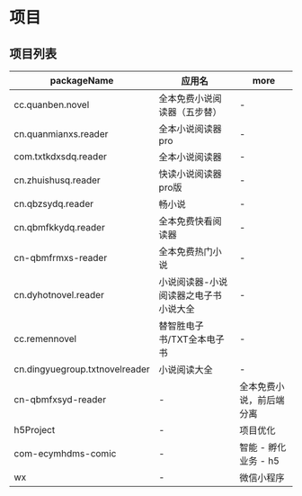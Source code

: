 # 项目

## 项目列表

| packageName                    | 应用名                                | more                     |
| ------------------------------ | ------------------------------------- | ------------------------ |
| cc.quanben.novel               | 全本免费小说阅读器（五步替）          | -                        |
| cn.quanmianxs.reader           | 全本小说阅读器pro                     | -                        |
| com.txtkdxsdq.reader           | 全本小说阅读器                        | -                        |
| cn.zhuishusq.reader            | 快读小说阅读器pro版                   | -                        |
| cn.qbzsydq.reader              | 畅小说                                | -                        |
| cn.qbmfkkydq.reader            | 全本免费快看阅读器                    | -                        |
| cn-qbmfrmxs-reader             | 全本免费热门小说                      | -                        |
| cn.dyhotnovel.reader           | 小说阅读器-小说阅读器之电子书小说大全 | -                        |
| cc.remennovel                  | 替智胜电子书/TXT全本电子书            | -                        |
| cn.dingyuegroup.txtnovelreader | 小说阅读大全                          | -                        |
| cn-qbmfxsyd-reader             | -                                     | 全本免费小说，前后端分离 |
| h5Project                      | -                                     | 项目优化                 |
| com-ecymhdms-comic             | -                                     | 智能 - 孵化业务 - h5     |
| wx                             | -                                     | 微信小程序               |